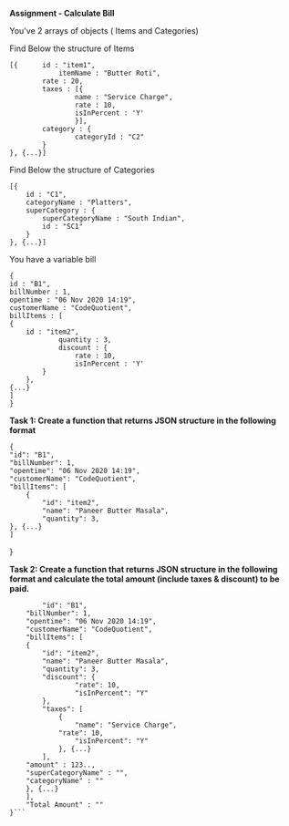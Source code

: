 **Assignment - Calculate Bill**

You've 2 arrays of objects ( Items and Categories)

Find Below the structure of Items

    [{  	id : "item1",
    	        itemName : "Butter Roti",
        	rate : 20,
        	taxes : [{
                	name : "Service Charge",
                	rate : 10,
                	isInPercent : 'Y'
            		}],
        	category : {
            		categoryId : "C2"
        	}
    }, {...}]


Find Below the structure of Categories

    [{
    	id : "C1",
    	categoryName : "Platters",
    	superCategory : {
	        superCategoryName : "South Indian",
	        id : "SC1"
    	}
    }, {...}]
    
    
You have a variable bill

    {
	id : "B1",
	billNumber : 1,
	opentime : "06 Nov 2020 14:19",
	customerName : "CodeQuotient",
	billItems : [
	{
		id : "item2",
            	quantity : 3,
            	discount : {
        	        rate : 10,
                	isInPercent : 'Y'
	        }
        },
	{...}
	]
    }
    

**Task 1: Create a function that returns JSON structure in the following format**

    {
  	"id": "B1",
  	"billNumber": 1,
  	"opentime": "06 Nov 2020 14:19",
  	"customerName": "CodeQuotient",
  	"billItems": [
    	{
      		"id": "item2",
      		"name": "Paneer Butter Masala",
      		"quantity": 3,
	}, {...}
  	]
   }

**Task 2: Create a function that returns JSON structure in the following format and calculate the total amount (include taxes & discount) to be paid.**
```{
     	"id": "B1",
 	"billNumber": 1,
 	"opentime": "06 Nov 2020 14:19",
 	"customerName": "CodeQuotient",
 	"billItems": [
	{
   		"id": "item2",
   		"name": "Paneer Butter Masala",
   		"quantity": 3,
   		"discount": {
    			"rate": 10,
    			"isInPercent": "Y"
   		},
   		"taxes": [
    		{
     			"name": "Service Charge",
			"rate": 10,
     			"isInPercent": "Y"
    		}, {...}
   		],
   	"amount" : 123..,
   	"superCategoryName" : "",
   	"categoryName" : ""
  	}, {...}
 	],
 	"Total Amount" : ""
}```
